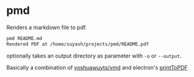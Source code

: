 # pmd

Renders a markdown file to pdf.

```sh
pmd README.md
Rendered PDF at /home/suyash/projects/pmd/README.pdf
```

optionally takes an output directory as parameter with `-o` or `--output`.

Basically a combination of [yoshuawuyts/vmd](https://github.com/yoshuawuyts/vmd) and electron's [printToPDF](https://github.com/atom/electron/blob/master/docs/api/browser-window.md#webcontentsprinttopdfoptions-callback)
